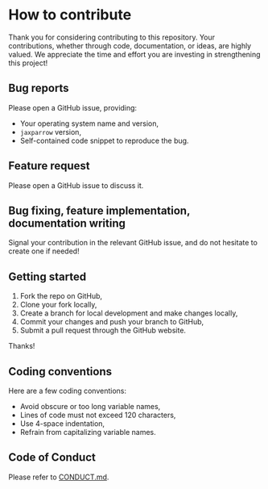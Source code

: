 # How to contribute

Thank you for considering contributing to this repository. 
Your contributions, whether through code, documentation, or ideas, are highly valued. 
We appreciate the time and effort you are investing in strengthening this project!

## Bug reports

Please open a GitHub issue, providing:
- Your operating system name and version,
- `jaxparrow` version,
- Self-contained code snippet to reproduce the bug.

## Feature request

Please open a GitHub issue to discuss it.

## Bug fixing, feature implementation, documentation writing

Signal your contribution in the relevant GitHub issue, and do not hesitate to create one if needed!

## Getting started

1. Fork the repo on GitHub,
2. Clone your fork locally,
3. Create a branch for local development and make changes locally,
4. Commit your changes and push your branch to GitHub,
5. Submit a pull request through the GitHub website.

Thanks!

## Coding conventions

Here are a few coding conventions:

- Avoid obscure or too long variable names,
- Lines of code must not exceed 120 characters,
- Use 4-space indentation,
- Refrain from capitalizing variable names.

## Code of Conduct

Please refer to [CONDUCT.md](CONDUCT.md).
